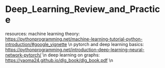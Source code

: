 # Deep_Learning_Review_and_Practice

resources: 
machine learning theory: https://pythonprogramming.net/machine-learning-tutorial-python-introduction/#google_vignette \n
pytorch and deep learning basics: https://pythonprogramming.net/introduction-deep-learning-neural-network-pytorch/ \n
deep learning on graphs: https://yaoma24.github.io/dlg_book/dlg_book.pdf \n
